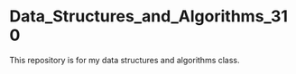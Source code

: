 # Data_Structures_and_Algorithms_310
This repository is for my data structures and algorithms class.
